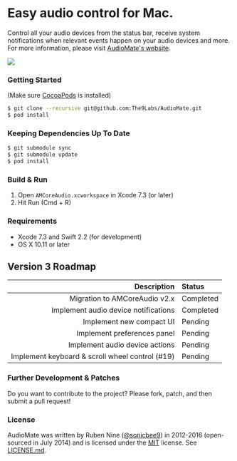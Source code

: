 # Easy audio control for Mac.

Control all your audio devices from the status bar, receive system notifications when relevant events happen on your audio devices and more. For more information, please visit [AudioMate's website](http://audiomateapp.com).

<img src="https://github.com/The9Labs/AudioMate/raw/develop/Docs/AudioMate.png" class="center">

### Getting Started

(Make sure [CocoaPods](http://cocoapods.org) is installed)

```bash
$ git clone --recursive git@github.com:The9Labs/AudioMate.git
$ pod install
```

### Keeping Dependencies Up To Date

```bash
$ git submodule sync
$ git submodule update
$ pod install
```

### Build & Run

1. Open `AMCoreAudio.xcworkspace` in Xcode 7.3 (or later)
2. Hit Run (Cmd + R)

### Requirements

* Xcode 7.3 and Swift 2.2 (for development)
* OS X 10.11 or later

## Version 3 Roadmap

| Description       | Status|
| -------------:|:-------------
| Migration to AMCoreAudio v2.x| Completed|
| Implement audio device notifications| Completed|
| Implement new compact UI| Pending|
| Implement preferences panel| Pending|
| Implement audio device actions| Pending|
| Implement keyboard & scroll wheel control (#19)| Pending|

### Further Development & Patches

Do you want to contribute to the project? Please fork, patch, and then submit a pull request!

### License

AudioMate was written by Ruben Nine ([@sonicbee9](https://twitter.com/sonicbee9)) in 2012-2016 (open-sourced in July 2014) and is licensed under the [MIT](http://opensource.org/licenses/MIT) license. See [LICENSE.md](LICENSE.md).
